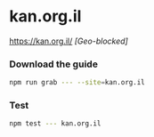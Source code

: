 # kan.org.il

https://kan.org.il/ _[Geo-blocked]_

### Download the guide

```sh
npm run grab --- --site=kan.org.il
```

### Test

```sh
npm test --- kan.org.il
```

